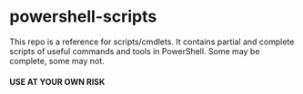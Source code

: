 # powershell-scripts
This repo is a reference for scripts/cmdlets.
It contains partial and complete scripts of useful commands and tools in PowerShell.
Some may be complete, some may not.

#### USE AT YOUR OWN RISK
